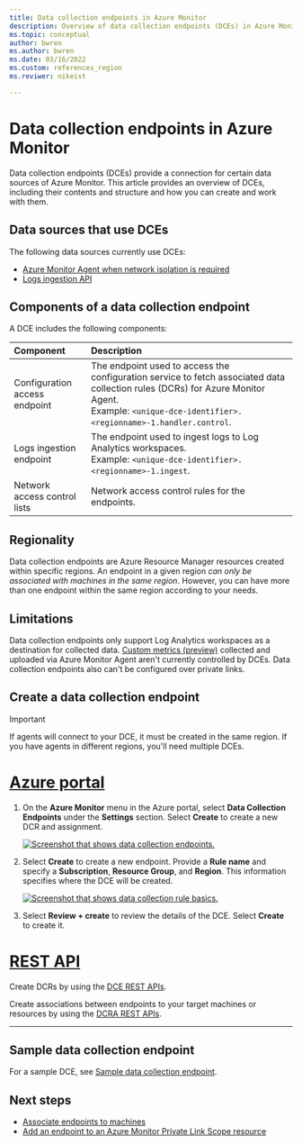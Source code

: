 ```yaml
---
title: Data collection endpoints in Azure Monitor 
description: Overview of data collection endpoints (DCEs) in Azure Monitor, including their contents and structure and how you can create and work with them.
ms.topic: conceptual
author: bwren
ms.author: bwren
ms.date: 03/16/2022
ms.custom: references_region
ms.reviwer: nikeist

---
```


# Data collection endpoints in Azure Monitor
Data collection endpoints (DCEs) provide a connection for certain data sources of Azure Monitor. This article provides an overview of DCEs, including their contents and structure and how you can create and work with them.

## Data sources that use DCEs
The following data sources currently use DCEs:

- [Azure Monitor Agent when network isolation is required](../agents/azure-monitor-agent-data-collection-endpoint.md#enable-network-isolation-for-azure-monitor-agent)
- [Logs ingestion API](../logs/logs-ingestion-api-overview.md)

## Components of a data collection endpoint
A DCE includes the following components:

| Component | Description |
|:---|:---|
| Configuration access endpoint | The endpoint used to access the configuration service to fetch associated data collection rules (DCRs) for Azure Monitor Agent.<br>Example: `<unique-dce-identifier>.<regionname>-1.handler.control`. |
| Logs ingestion endpoint | The endpoint used to ingest logs to Log Analytics workspaces.<br>Example: `<unique-dce-identifier>.<regionname>-1.ingest`. |
| Network access control lists | Network access control rules for the endpoints.

## Regionality
Data collection endpoints are Azure Resource Manager resources created within specific regions. An endpoint in a given region *can only be associated with machines in the same region*. However, you can have more than one endpoint within the same region according to your needs.

## Limitations
Data collection endpoints only support Log Analytics workspaces as a destination for collected data. [Custom metrics (preview)](../essentials/metrics-custom-overview.md) collected and uploaded via Azure Monitor Agent aren't currently controlled by DCEs. Data collection endpoints also can't be configured over private links.

## Create a data collection endpoint

> [!IMPORTANT]
> If agents will connect to your DCE, it must be created in the same region. If you have agents in different regions, you'll need multiple DCEs.

# [Azure portal](#tab/portal)

1. On the **Azure Monitor** menu in the Azure portal, select **Data Collection Endpoints** under the **Settings** section. Select **Create** to create a new DCR and assignment.

   [![Screenshot that shows data collection endpoints.](media/data-collection-endpoint-overview/data-collection-endpoint-overview.png)](media/data-collection-endpoint-overview/data-collection-endpoint-overview.png#lightbox)

1. Select **Create** to create a new endpoint. Provide a **Rule name** and specify a **Subscription**, **Resource Group**, and **Region**. This information specifies where the DCE will be created.

   [![Screenshot that shows data collection rule basics.](media/data-collection-endpoint-overview/data-collection-endpoint-basics.png)](media/data-collection-endpoint-overview/data-collection-endpoint-basics.png#lightbox)

1. Select **Review + create** to review the details of the DCE. Select **Create** to create it.

# [REST API](#tab/restapi)

Create DCRs by using the [DCE REST APIs](/cli/azure/monitor/data-collection/endpoint).

Create associations between endpoints to your target machines or resources by using the [DCRA REST APIs](/rest/api/monitor/datacollectionruleassociations/create#examples).

---

## Sample data collection endpoint
For a sample DCE, see [Sample data collection endpoint](data-collection-endpoint-sample.md).

## Next steps
- [Associate endpoints to machines](../agents/data-collection-rule-azure-monitor-agent.md#create-a-data-collection-rule)
- [Add an endpoint to an Azure Monitor Private Link Scope resource](../logs/private-link-configure.md#connect-azure-monitor-resources)
